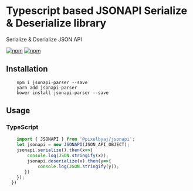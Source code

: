 # Typescript based JSONAPI Serialize & Deserialize library
Serialize &amp; Dserialize JSON API


[![npm](https://img.shields.io/npm/dt/@pixelbyaj/jsonapi.svg)](https://www.npmjs.com/package/@pixelbyaj/jsonapi)
[![npm](https://img.shields.io/github/license/pixelbyaj/@pixelbyaj/jsonapi.svg)](https://github.com/pixelbyaj/jsonapi/blob/master/LICENSE)

## Installation 
```console
    npm i jsonapi-parser --save
    yarn add jsonapi-parser
    bower install jsonapi-parser --save
```
## Usage
### TypeScript
```typescript
    import { JSONAPI } from '@pixelbyaj/jsonapi';
    let jsonapi = new JSONAPI(JSON_API_OBJECT);
    jsonapi.serialize().then(x=>{
        console.log(JSON.stringify(x));
        jsonapi.deserialize(x).then(y=>{
            console.log(JSON.stringify(y));
       })
    });
  })
 
```
